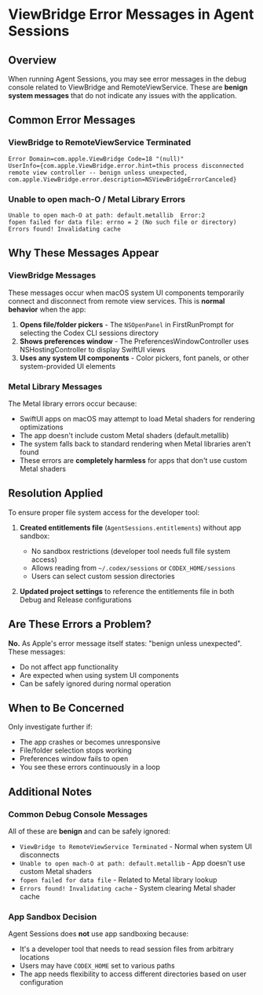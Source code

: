 # ViewBridge Error Messages in Agent Sessions

## Overview
When running Agent Sessions, you may see error messages in the debug console related to ViewBridge and RemoteViewService. These are **benign system messages** that do not indicate any issues with the application.

## Common Error Messages

### ViewBridge to RemoteViewService Terminated
```
Error Domain=com.apple.ViewBridge Code=18 "(null)" 
UserInfo={com.apple.ViewBridge.error.hint=this process disconnected remote view controller -- benign unless unexpected, 
com.apple.ViewBridge.error.description=NSViewBridgeErrorCanceled}
```

### Unable to open mach-O / Metal Library Errors
```
Unable to open mach-O at path: default.metallib  Error:2
fopen failed for data file: errno = 2 (No such file or directory)
Errors found! Invalidating cache
```

## Why These Messages Appear

### ViewBridge Messages
These messages occur when macOS system UI components temporarily connect and disconnect from remote view services. This is **normal behavior** when the app:

1. **Opens file/folder pickers** - The `NSOpenPanel` in FirstRunPrompt for selecting the Codex CLI sessions directory
2. **Shows preferences window** - The PreferencesWindowController uses NSHostingController to display SwiftUI views
3. **Uses any system UI components** - Color pickers, font panels, or other system-provided UI elements

### Metal Library Messages
The Metal library errors occur because:
- SwiftUI apps on macOS may attempt to load Metal shaders for rendering optimizations
- The app doesn't include custom Metal shaders (default.metallib)
- The system falls back to standard rendering when Metal libraries aren't found
- These errors are **completely harmless** for apps that don't use custom Metal shaders

## Resolution Applied

To ensure proper file system access for the developer tool:

1. **Created entitlements file** (`AgentSessions.entitlements`) without app sandbox:
   - No sandbox restrictions (developer tool needs full file system access)
   - Allows reading from `~/.codex/sessions` or `CODEX_HOME/sessions`
   - Users can select custom session directories

2. **Updated project settings** to reference the entitlements file in both Debug and Release configurations

## Are These Errors a Problem?

**No.** As Apple's error message itself states: "benign unless unexpected". These messages:
- Do not affect app functionality
- Are expected when using system UI components
- Can be safely ignored during normal operation

## When to Be Concerned

Only investigate further if:
- The app crashes or becomes unresponsive
- File/folder selection stops working
- Preferences window fails to open
- You see these errors continuously in a loop

## Additional Notes

### Common Debug Console Messages
All of these are **benign** and can be safely ignored:
- `ViewBridge to RemoteViewService Terminated` - Normal when system UI disconnects
- `Unable to open mach-O at path: default.metallib` - App doesn't use custom Metal shaders
- `fopen failed for data file` - Related to Metal library lookup
- `Errors found! Invalidating cache` - System clearing Metal shader cache

### App Sandbox Decision
Agent Sessions does **not** use app sandboxing because:
- It's a developer tool that needs to read session files from arbitrary locations
- Users may have `CODEX_HOME` set to various paths
- The app needs flexibility to access different directories based on user configuration
